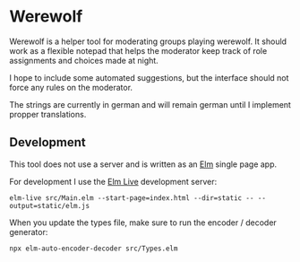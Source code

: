 # Werewolf

Werewolf is a helper tool for moderating groups playing werewolf. It should work as a flexible notepad
that helps the moderator keep track of role assignments and choices made at night.

I hope to include some automated suggestions, but the interface should not force any rules on the moderator.

The strings are currently in german and will remain german until I implement propper translations.

## Development

This tool does not use a server and is written as an [Elm](https://elm-lang.org) single page app.

For development I use the [Elm Live](https://github.com/wking-io/elm-live) development server:

    elm-live src/Main.elm --start-page=index.html --dir=static -- --output=static/elm.js

When you update the types file, make sure to run the encoder / decoder generator:

    npx elm-auto-encoder-decoder src/Types.elm
